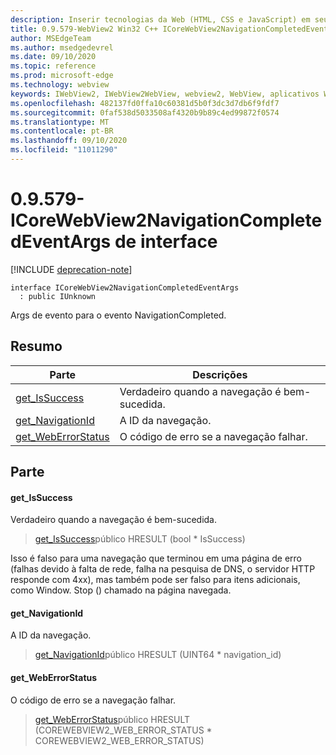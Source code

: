 ```yaml
---
description: Inserir tecnologias da Web (HTML, CSS e JavaScript) em seus aplicativos nativos com o controle WebView2 do Microsoft Edge
title: 0.9.579-WebView2 Win32 C++ ICoreWebView2NavigationCompletedEventArgs
author: MSEdgeTeam
ms.author: msedgedevrel
ms.date: 09/10/2020
ms.topic: reference
ms.prod: microsoft-edge
ms.technology: webview
keywords: IWebView2, IWebView2WebView, webview2, WebView, aplicativos Win32, Win32, Edge, ICoreWebView2, ICoreWebView2Controller, controle do navegador, HTML Edge, ICoreWebView2NavigationCompletedEventArgs
ms.openlocfilehash: 482137fd0ffa10c60381d5b0f3dc3d7db6f9fdf7
ms.sourcegitcommit: 0faf538d5033508af4320b9b89c4ed99872f0574
ms.translationtype: MT
ms.contentlocale: pt-BR
ms.lasthandoff: 09/10/2020
ms.locfileid: "11011290"
---
```

# 0.9.579-ICoreWebView2NavigationCompletedEventArgs de interface 

[!INCLUDE [deprecation-note](../../includes/deprecation-note.md)]

```
interface ICoreWebView2NavigationCompletedEventArgs
  : public IUnknown
```

Args de evento para o evento NavigationCompleted.

## Resumo

 Parte                        | Descrições
--------------------------------|---------------------------------------------
[get_IsSuccess](#get_issuccess) | Verdadeiro quando a navegação é bem-sucedida.
[get_NavigationId](#get_navigationid) | A ID da navegação.
[get_WebErrorStatus](#get_weberrorstatus) | O código de erro se a navegação falhar.

## Parte

#### get_IsSuccess 

Verdadeiro quando a navegação é bem-sucedida.

> [get_IsSuccess](#get_issuccess)público HRESULT (bool * IsSuccess)

Isso é falso para uma navegação que terminou em uma página de erro (falhas devido à falta de rede, falha na pesquisa de DNS, o servidor HTTP responde com 4xx), mas também pode ser falso para itens adicionais, como Window. Stop () chamado na página navegada.

#### get_NavigationId 

A ID da navegação.

> [get_NavigationId](#get_navigationid)público HRESULT (UINT64 * navigation_id)

#### get_WebErrorStatus 

O código de erro se a navegação falhar.

> [get_WebErrorStatus](#get_weberrorstatus)público HRESULT (COREWEBVIEW2_WEB_ERROR_STATUS * COREWEBVIEW2_WEB_ERROR_STATUS)

